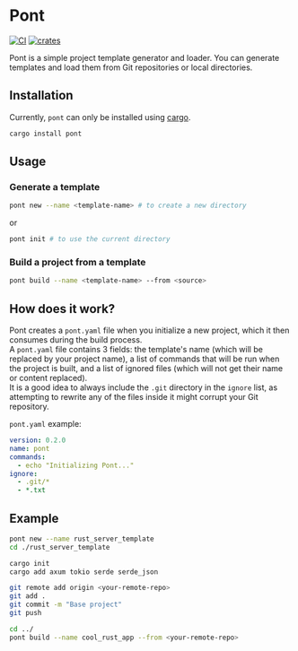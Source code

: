 # Pont

[![CI](https://github.com/soupdevsolutions/pont/actions/workflows/ci.yml/badge.svg)](https://github.com/soupdevsolutions/pont/actions/workflows/ci.yml)
[![crates](https://img.shields.io/crates/v/pont)](https://crates.io/crates/pont)

Pont is a simple project template generator and loader. You can generate templates and load them from Git repositories or local directories.

## Installation
Currently, `pont` can only be installed using [cargo](https://doc.rust-lang.org/cargo/getting-started/installation.html).


```bash
cargo install pont
```

## Usage

### Generate a template

```bash
pont new --name <template-name> # to create a new directory
```
or

```bash
pont init # to use the current directory
```

### Build a project from a template

```bash
pont build --name <template-name> --from <source>
```

## How does it work?

Pont creates a `pont.yaml` file when you initialize a new project, which it then consumes during the build process.  
A `pont.yaml` file contains 3 fields: the template's name (which will be replaced by your project name), a list of commands that will be run when the project is built, and a list of ignored files (which will not get their name or content replaced).  
It is a good idea to always include the `.git` directory in the `ignore` list, as attempting to rewrite any of the files inside it might corrupt your Git repository.  

`pont.yaml` example:

```yaml
version: 0.2.0
name: pont 
commands:
  - echo "Initializing Pont..."
ignore:
  - .git/*
  - *.txt
```


## Example

```bash
pont new --name rust_server_template
cd ./rust_server_template

cargo init
cargo add axum tokio serde serde_json

git remote add origin <your-remote-repo>
git add .
git commit -m "Base project"
git push

cd ../
pont build --name cool_rust_app --from <your-remote-repo>
```
